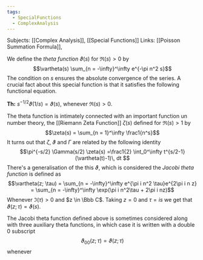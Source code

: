 ```yaml
---
tags:
  - SpecialFunctions
  - ComplexAnalysis
---
```

Subjects: [[Complex Analysis]], [[Special Functions]]
Links: [[Poisson Summation Formula]], 

We define the *theta function* $\vartheta(s)$ for $\Re(s)>0$ by $$\vartheta(s) \sum_{n = -\infty}^\infty e^{-\pi n^2 s}$$The condition on $s$ ensures the absolute convergence of the series. A crucial fact about this special function is that it satisfies the following functional equation.

**Th:** $s^{-1/2}\vartheta(1/s) = \vartheta(s)$, whenever $\Re(s) >0$.  

The theta function is intimately connected with an important function un number theory, the [[Riemann Zeta Function]] $\zeta(s)$ defined for $\Re(s)>1$ by $$\zeta(s) = \sum_{n = 1}^\infty \frac1{n^s}$$
It turns out that $\zeta$, $\vartheta$ and $\Gamma$ are related by the following identity $$\pi^{-s/2} \Gamma(s/2) \zeta(s) =\frac1{2} \int_0^\infty t^{s/2-1}(\vartheta(t)-1)\, dt $$
There's a generalisation of the this $\vartheta$, which is considered the *Jacobi theta function* is defined as $$\vartheta(z; \tau) = \sum_{n = -\infty}^\infty e^{\pi i n^2 \tau}e^{2\pi i n z} = \sum_{n = -\infty}^\infty  \exp(\pi i n^2\tau + 2\pi i nz)$$
Whenever $\Im(\tau) >0$ and $z \in \Bbb C$. Taking $z = 0$ and $\tau = is$ we get that $\vartheta(z; \tau) = \vartheta(s)$. 

The Jacobi theta function defined above is sometimes considered along with three auxiliary theta functions, in which case it is written with a double $0$ subscript $$\vartheta_{00}(z;\tau) = \vartheta(z; \tau)$$
whenever 